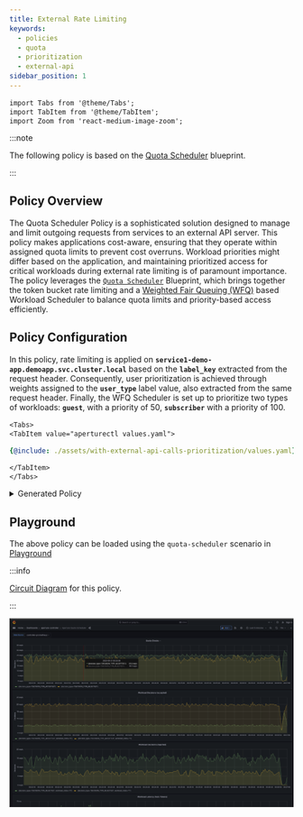 ```yaml
---
title: External Rate Limiting
keywords:
  - policies
  - quota
  - prioritization
  - external-api
sidebar_position: 1
---
```


```mdx-code-block
import Tabs from '@theme/Tabs';
import TabItem from '@theme/TabItem';
import Zoom from 'react-medium-image-zoom';
```

:::note

The following policy is based on the
[Quota Scheduler](/reference/policies/bundled-blueprints/policies/quota-scheduler.md#policy-quota-scheduler)
blueprint.

:::

## Policy Overview

The Quota Scheduler Policy is a sophisticated solution designed to manage and
limit outgoing requests from services to an external API server. This policy
makes applications cost-aware, ensuring that they operate within assigned quota
limits to prevent cost overruns. Workload priorities might differ based on the
application, and maintaining prioritized access for critical workloads during
external rate limiting is of paramount importance. The policy leverages the
[`Quota Scheduler`](/reference/policies/bundled-blueprints/policies/quota-scheduler.md)
Blueprint, which brings together the token bucket rate limiting and a
[Weighted Fair Queuing (WFQ)](/concepts/flow-control/components/load-scheduler.md#scheduler)
based Workload Scheduler to balance quota limits and priority-based access
efficiently.

## Policy Configuration

In this policy, rate limiting is applied on
**`service1-demo-app.demoapp.svc.cluster.local`** based on the **`label_key`**
extracted from the request header. Consequently, user prioritization is achieved
through weights assigned to the **`user_type`** label value, also extracted from
the same request header. Finally, the WFQ Scheduler is set up to prioritize two
types of workloads: **`guest`**, with a priority of 50, **`subscriber`** with a
priority of 100.

```mdx-code-block
<Tabs>
<TabItem value="aperturectl values.yaml">
```

```yaml
{@include: ./assets/with-external-api-calls-prioritization/values.yaml}
```

```mdx-code-block
</TabItem>
</Tabs>

```

<details><summary>Generated Policy</summary>
<p>

```yaml
{@include: ./assets/with-external-api-calls-prioritization/policy.yaml}
```

</p>
</details>

## Playground

The above policy can be loaded using the `quota-scheduler` scenario in
[Playground](https://github.com/fluxninja/aperture/blob/main/playground/README.md)

:::info

[Circuit Diagram](./assets/with-external-api-calls-prioritization/graph.mmd.svg)
for this policy.

:::

<Zoom>

![External Rate Limiting With Prioritization ](./assets/with-external-api-calls-prioritization/dashboard.png)

</Zoom>
